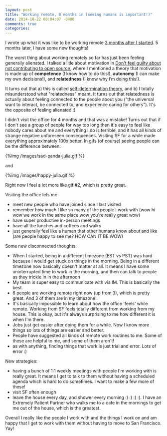 ```yaml
---
layout: post
title: "Working remote, 8 months in (seeing humans is important!)"
date: 2014-10-22 00:04:07 -0400
comments: true
categories: 
---
```


I wrote up what it was like to be working remote
[3 months after I started](http://jvns.ca/blog/2014/06/06/working-remote/).
5 months later, I have some new thoughts!

The worst thing about working remotely so far has just been feeling
generally alienated. I talked a litle about motivation in
[Don't feel guilty about not contributing to open source](http://jvns.ca/blog/2014/04/26/i-dont-feel-guilty-about-not-contributing-to-open-source/),
where I mentioned a theory that motivation is made up of
**competence** (I know how to do this!), **autonomy** (I can make my
own decisions!), and **relatedness** (I know why I’m doing this!).

It turns out that a) this is called
[self-determination theory](https://en.wikipedia.org/wiki/Self-determination_theory),
and b) I totally misunderstood what "relatedness" meant. It turns out
that relatedness is actually about feeling connected to the people
about you ("the universal want to interact, be connected to, and
experience caring for others"). It's the opposite of feeling alienated
:)

I didn't visit the office for 4 months and that was a mistake! Turns
out that if I don't see a group of people for way too long then it's
easy to feel like nobody cares about me and everything I do is
terrible, and it has all kinds of strange negative unforeseen
consequences. Visiting SF for a while made everything approximately
100x better. In gifs (of course) seeing people can be the difference
between:

{%img /images/sad-panda-julia.gif %}

and

{%img /images/happy-julia.gif %}

Right now I feel a lot more like gif #2, which is pretty great.

<!-- more -->

Visiting the office lets me

* meet new people who have joined since I last visited
* remember how much I like so many of the people I work with (wow hi
  wow we work in the same place wow you're really great wow)
* have super productive in-person meetings
* have all the lunches and coffees and walks
* just generally feel like a human that other humans know about and
  like (are people happy to see me? HOW CAN IT BE WOW)

Some new disconnected thoughts:

* When I started, being in a different timezone (EST vs PST) was hard
  because I would get stuck on things in the morning. Being in a
  different timezone now basically doesn't matter at all. It means I
  have some uninterrupted time to work in the morning, and then can
  talk to people as they trickle in in the afternoon
* My team is super easy to communicate with via IM. This is basically
  the best.
* 6 people are working remote right now (up from 3), which is pretty
  great. And 3 of them are in my timezone!
* It's basically impossible to learn about how the office 'feels'
  while remote. Working from SF feels totally different from working
  from my house. This is okay, but it's always surprising to me how
  different it is when I'm there.
* Jobs just get easier after doing them for a while. Now I know more
  things so lots of things are easier and better.
* People have suggested all kinds of remote work routines to me. Some
  of these are helpful to me, and some of them aren't! 
* as with anything, finding things that work is just trial and error.
  Lots of error :)

New strategies:

* having a bunch of 1:1 weekly meetings with people I'm working with
  is really great. It means I get to talk to them without having a
  scheduled agenda which is hard to do sometimes. I want to make a few
  more of these!
* visit SF often enough
* leave the house every day, and shower every morning :) :) :) :). I
  have an Extremely Patient Partner who walks me to a cafe in the
  mornings to get me out of the house, which is the greatest.

Overall I really like the people I work with and the things I work on
and am happy that I get to work with them without having to move to
San Francisco. Yay!
